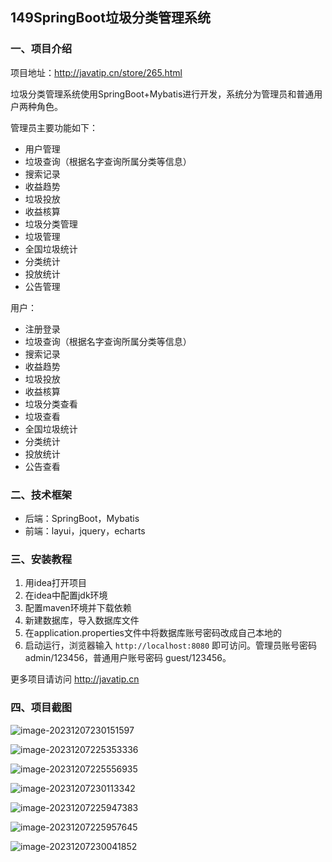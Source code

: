 ## 149SpringBoot垃圾分类管理系统

### 一、项目介绍

项目地址：http://javatip.cn/store/265.html

垃圾分类管理系统使用SpringBoot+Mybatis进行开发，系统分为管理员和普通用户两种角色。

管理员主要功能如下：

- 用户管理
- 垃圾查询（根据名字查询所属分类等信息）
- 搜索记录
- 收益趋势
- 垃圾投放
- 收益核算
- 垃圾分类管理
- 垃圾管理
- 全国垃圾统计
- 分类统计
- 投放统计
- 公告管理

用户：

- 注册登录
- 垃圾查询（根据名字查询所属分类等信息）
- 搜索记录
- 收益趋势
- 垃圾投放
- 收益核算
- 垃圾分类查看
- 垃圾查看
- 全国垃圾统计
- 分类统计
- 投放统计
- 公告查看

### 二、技术框架

- 后端：SpringBoot，Mybatis
- 前端：layui，jquery，echarts

### 三、安装教程

1. 用idea打开项目
2. 在idea中配置jdk环境
3. 配置maven环境并下载依赖
4. 新建数据库，导入数据库文件
5. 在application.properties文件中将数据库账号密码改成自己本地的
6. 启动运行，浏览器输入 `http://localhost:8080` 即可访问。管理员账号密码 admin/123456，普通用户账号密码 guest/123456。

更多项目请访问 http://javatip.cn

### 四、项目截图

![image-20231207230151597](http://image.javatip.cn/bysj/20231207230152.png)

![image-20231207225353336](http://image.javatip.cn/bysj/20231207225353.png)

![image-20231207225556935](http://image.javatip.cn/bysj/20231207225557.png)

![image-20231207230113342](http://image.javatip.cn/bysj/20231207230113.png)

![image-20231207225947383](http://image.javatip.cn/bysj/20231207225947.png)

![image-20231207225957645](http://image.javatip.cn/bysj/20231207225957.png)

![image-20231207230041852](http://image.javatip.cn/bysj/20231207230041.png)

